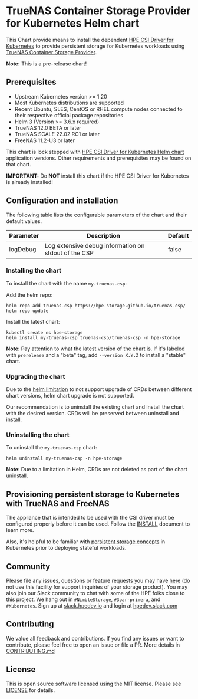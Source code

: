 # TrueNAS Container Storage Provider for Kubernetes Helm chart

This Chart provide means to install the dependent [HPE CSI Driver for Kubernetes](https://scod.hpedev.io/csi_driver) to provide persistent storage for Kubernetes workloads using [TrueNAS Container Storage Provider](https://github.com/hpe-storage/truenas-csp).

**Note:** This is a pre-release chart!

## Prerequisites

- Upstream Kubernetes version >= 1.20
- Most Kubernetes distributions are supported
- Recent Ubuntu, SLES, CentOS or RHEL compute nodes connected to their respective official package repositories
- Helm 3 (Version >= 3.6.x required)
- TrueNAS 12.0 BETA or later
- TrueNAS SCALE 22.02 RC1 or later
- FreeNAS 11.2-U3 or later

This chart is lock stepped with [HPE CSI Driver for Kubernetes Helm chart](https://artifacthub.io/packages/helm/hpe-storage/hpe-csi-driver) application versions. Other requirements and prerequisites may be found on that chart.

**IMPORTANT:** Do **NOT** install this chart if the HPE CSI Driver for Kubernetes is already installed!

## Configuration and installation

The following table lists the configurable parameters of the chart and their default values.

| Parameter                 | Description                                                            | Default          |
|---------------------------|------------------------------------------------------------------------|------------------|
| logDebug                  | Log extensive debug information on stdout of the CSP                   | false            |

### Installing the chart

To install the chart with the name `my-truenas-csp`:

Add the helm repo:

```
helm repo add truenas-csp https://hpe-storage.github.io/truenas-csp/
helm repo update
```

Install the latest chart:

```
kubectl create ns hpe-storage
helm install my-truenas-csp truenas-csp/truenas-csp -n hpe-storage
```

**Note**: Pay attention to what the latest version of the chart is. If it's labeled with `prerelease` and a "beta" tag, add `--version X.Y.Z` to install a "stable" chart.

### Upgrading the chart

Due to the [helm limitation](https://helm.sh/docs/chart_best_practices/custom_resource_definitions/#some-caveats-and-explanations) to not support upgrade of CRDs between different chart versions, helm chart upgrade is not supported.

Our recommendation is to uninstall the existing chart and install the chart with the desired version. CRDs will be preserved between uninstall and install.

### Uninstalling the chart

To uninstall the `my-truenas-csp` chart:

```
helm uninstall my-truenas-csp -n hpe-storage
```

**Note**: Due to a limitation in Helm, CRDs are not deleted as part of the chart uninstall.

## Provisioning persistent storage to Kubernetes with TrueNAS and FreeNAS

The appliance that is intended to be used with the CSI driver must be configured properly before it can be used. Follow the [INSTALL](https://github.com/hpe-storage/truenas-csp/blob/master/INSTALL.md#configure-csi-driver) document to learn more.

Also, it's helpful to be familiar with [persistent storage concepts](https://kubernetes.io/docs/concepts/storage/) in Kubernetes prior to deploying stateful workloads.

## Community

Please file any issues, questions or feature requests you may have [here](https://github.com/hpe-storage/truenas-csp/issues) (do not use this facility for support inquiries of your storage product). You may also join our Slack community to chat with some of the HPE folks close to this project. We hang out in `#NimbleStorage`, `#3par-primera`, and `#Kubernetes`. Sign up at [slack.hpedev.io](https://slack.hpedev.io/) and login at [hpedev.slack.com](https://hpedev.slack.com/)

## Contributing

We value all feedback and contributions. If you find any issues or want to contribute, please feel free to open an issue or file a PR. More details in [CONTRIBUTING.md](https://github.com/hpe-storage/truenas-csp/blob/master/CONTRIBUTING.md)

## License

This is open source software licensed using the MIT license. Please see [LICENSE](https://github.com/hpe-storage/truenas-csp/blob/master/LICENSE) for details.
